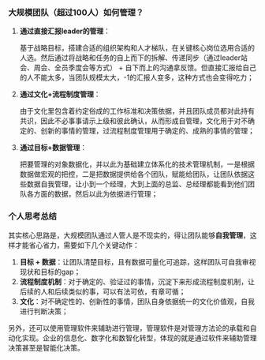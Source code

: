 ### **大规模团队（超过100人）如何管理？**

1) **通过直接汇报leader的管理**：

    基于战略目标，搭建合适的组织架构和人才梯队，在关键核心岗位选用合适的人选。然后通过将战略和任务的自上而下的拆解、传递同步（通过leader站会、周会、全员季度会等方式） +  自下而上的沟通拿反馈。但直接汇报给自己的人不能太多，当团队规模太大，-1的汇报人变多，这种方式也会变得吃力；

2) **通过文化+流程制度管理**：

    由于文化里包含着约定俗成的工作标准和决策依据，并且团队成员都对此持有共识，因此不必事事请示上级和彼此确认，从而形成自管理，文化用于对不确定的、创新的事情的管理，过流程制度管理用于确定的、成熟的事情的管理；

3) **通过目标+数据管理**：

    把要管理的对象数据化，并以此为基础建立体系化的技术管理机制，一是根据数据做宏观的把控，二是把数据提供给各个团队，赋能给团队，让团队依据这些数据自我管理，让小到一个经理，大到上面的总监、总经理都能看到他们团队各方面的数据，然后以此为依据进行管理；

### **个人思考总结**

其实核心思路是，大规模团队通过人管人是不现实的，得让团队能够**自我管理**，这样才能省心省力，需要如下几个关键动作：

1. **目标 + 数据**：让团队清楚目标，且有数据可量化可追踪，这样团队可自我审视现状和目标的gap；
2. **流程制度机制**：对于确定的、验证过的事情，沉淀下来形成流程制度机制，让后续的人和后续类似的事，可以有法可依，有章可循；
3. **文化**：对不确定性的、创新性的事情，团队自身依据统一的文化价值观，自我进行判断决策；

另外，还可以使用管理软件来辅助进行管理，管理软件是对管理方法论的承载和自动化实现。企业的信息化、数字化和数智化转型，体现的就是通过软件来辅助管理决策甚至是智能化决策。
